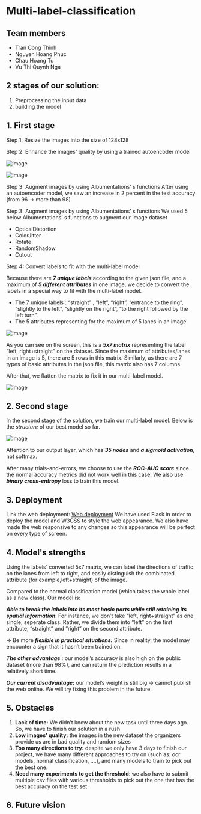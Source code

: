 # Multi-label-classification

## Team members
* Tran Cong Thinh
* Nguyen Hoang Phuc
* Chau Hoang Tu
* Vu Thi Quynh Nga

## 2 stages of our solution:
1. Preprocessing the input data
2. building the model

## 1. First stage

Step 1: Resize the images into the size of 128x128

Step 2: Enhance the images' quality by using a trained autoencoder model

![image](https://user-images.githubusercontent.com/68393604/137612249-01147c53-0957-4bc1-8686-679dd0182b76.png)

![image](https://user-images.githubusercontent.com/68393604/137612243-a66e42f5-46db-46ea-a0ad-b93507df1762.png)

Step 3: Augment images by using Albumentations’ s functions
After using an autoencoder model, we saw an increase in 2 percent in the test accuracy (from 96 → more than 98)

Step 3: Augment images by using Albumentations’ s functions 
We used 5 below Albumentations’ s functions to augment our image dataset
* OpticalDistortion
* ColorJitter
* Rotate
* RandomShadow
* Cutout

Step 4: Convert labels to fit with the multi-label model

Because there are ***7 unique labels*** according to the given json file, and a maximum of ***5 different attributes*** in one image, we decide to convert the labels in a special way to fit with the multi-label model.

* The 7 unique labels : “straight” , ”left”, “right”, “entrance to the ring”, “slightly to the left”, “slightly on the right”, “to the right followed by the left turn”.
* The 5 attributes representing for the maximum of 5 lanes in an image.

![image](https://user-images.githubusercontent.com/68393604/137613928-7860b45b-f90f-48c9-95ea-8088eecd7af1.png)

As you can see on the screen, this is a ***5x7 matrix*** representing the label “left, right+straight” on the dataset. Since the maximum of attributes/lanes in an image is 5, there are 5 rows in this matrix. Similarly, as there are 7 types of basic attributes in the json file, this matrix also has 7 columns. 

After that, we flatten the matrix to fix it in our multi-label model.

![image](https://user-images.githubusercontent.com/68393604/137613934-3e235c0c-2063-448e-8665-efcdfa9d972d.png)


## 2. Second stage

In the second stage of the solution, we train our multi-label model. Below is the *structure* of our best model so far. 

![image](https://user-images.githubusercontent.com/68393604/137613817-4aba8cd5-4a5d-4592-a515-a68cd477802e.png)

Attention to our output layer, which has ***35 nodes*** and ***a sigmoid activation***, not softmax. 

After many trials-and-errors, we choose to use the ***ROC-AUC score*** since the normal accuracy metrics did not work well in this case. We also use ***binary cross-entropy*** loss to train this model. 


## 3. Deployment

Link the web deployment: [Web deployment](https://youtu.be/bgvxYvRIEf0)
We have used Flask in order to deploy the model and W3CSS to style the web appearance. We also have made the web responsive to any changes so this appearance will be perfect on every type of screen.

## 4. Model's strengths

Using the labels’ converted 5x7 matrix, we can label the directions of traffic on the lanes from left to right, and easily distinguish the combinated attribute (for example,left+straight) of the image.

Compared to the normal classification model (which takes the whole label as a new class). Our model is:

***Able to break the labels into its most basic parts while still retaining its spatial information***: For instance, we don’t take “left, right+straight” as one single, seperate class. Rather, we divide them into “left” on the first attribute, “straight” and “right” on the second attribute. 

→ Be more ***flexible in practical situations:*** Since in reality, the model may encounter a sign that it hasn’t been trained on. 

***The other advantage :*** our model’s accuracy is also high on the public dataset (more than 98%), and can return the prediction results in a relatively short time. 

***Our current disadvantage:*** our model’s weight is still big → cannot publish the web online. We will try fixing this problem in the future. 

## 5. Obstacles

1. **Lack of time:** We didn’t know about the new task until three days ago. So, we have to finish our solution in a rush
2. **Low images’ quality:** the images in the new dataset the organizers provide us are in bad quality and random sizes
3. **Too many directions to try:** despite we only have 3 days to finish our project, we have many different approaches to try on (such as: ocr models, normal classification, ….), and many models to train to pick out the best one.
4. **Need many experiments to get the threshold**: we also have to submit multiple csv files with various thresholds to pick out the one that has the best accuracy on the test set.


## 6. Future vision
